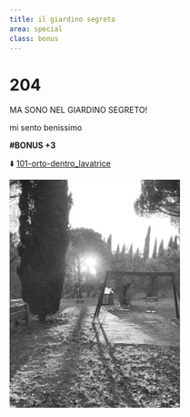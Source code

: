```yaml
---
title: il giardino segreto
area: special
class: bonus
---
```

# 204
MA SONO NEL GIARDINO SEGRETO!

mi sento benissimo

**#BONUS +3**

⬇️ [101-orto-dentro_lavatrice](101-orto-dentro_lavatrice.md)

![foto_115](../_assets/preview/foto_115.jpg)
